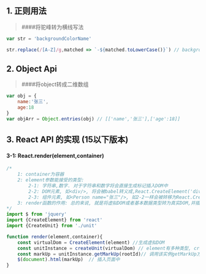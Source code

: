 ## 1. 正则用法

> ####将驼峰转为横线写法

```js
var str = 'backgroundColorName'

str.replace(/[A-Z]/g,matched => `-${matched.toLowerCase()}`) // background-color-name
```

## 2. Object Api

> ####将object转成二维数组

```js
var obj = {
    name:'张三',
    age:18
}
var objArr = Object.entries(obj) // [['name','张三'],['age':18]]
```

## 3. React API 的实现 (15以下版本)

####	3-1: React.render(element,container)

```jsx
/*
 	1: container为容器
 	2: element参数能接受的类型: 
 		2-1: 字符串,数字. 对于字符串和数字将会直接生成标记插入DOM中
 		2-2: DOM元素, 如<div/>, 将会被babel转义成,React.CreateElement('div',null,null), 这个函数的返回值为虚拟DOM
 		2-3: 组件元素, 如<Person name="张三"/>, 如2-2一样会被转移为React.CreateElement(Person,{name:'张三'},null)
	3: render函数的作用: 总的来说, 就是将虚拟DOM或者基本数据类型转为真实DOM,并插入容器中
*/
import $ from 'jquery'
import {CreateElement} from 'react'
import {CreateUnit} from './unit'

function render(element,container){
    const virtualDom = CreateElement(element) //生成虚拟DOM
    const unitInstance = createUnit(virtualDom) // element有多种类型, createUnit为工厂函数, 返回一个实例
    const markUp = unitInstance.getMarkUp(rootId)// 调用该实例getMarkUp方法, 就可获得对应的, 正确的真实DOM字符串
    $(document).html(markUp)  // 插入页面中
}
```

